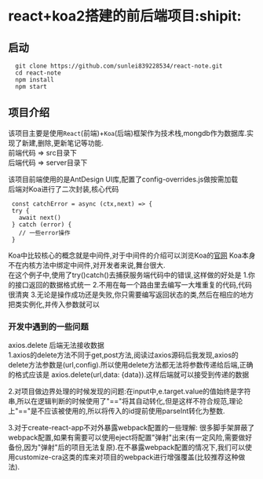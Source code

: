    # react+koa2搭建的前后端项目:shipit:

   ## 启动 
   ```
     git clone https://github.com/sunlei839228534/react-note.git
     cd react-note
     npm install
     npm start
   ```  
  
   ## 项目介绍  
   该项目主要是使用`React`(前端)+`Koa`(后端)框架作为技术栈,mongdb作为数据库.实现了新建,删除,更新笔记等功能.  
   前端代码 => src目录下  
   后端代码 => server目录下  

   该项目前端使用的是AntDesign UI库,配置了config-overrides.js做按需加载  
   后端对Koa进行了二次封装,核心代码  
   ```
    const catchError = async (ctx,next) => {  
    try {  
      await next()  
    } catch (error) {  
      // 一些error操作  
    }  
   ```  
   Koa中比较核心的概念就是中间件,对于中间件的介绍可以浏览Koa的[官网](https://www.koajs.com.cn/)
   Koa本身不在内核方法中绑定中间件,对开发者来说,舞台很大.  
   在这个例子中,使用了try()catch()去捕获服务端代码中的错误,这样做的好处是
   1.你的接口返回的数据格式统一
   2.不用在每一个路由里去编写一大堆重复的代码,代码很清爽
   3.无论是操作成功还是失败,你只需要编写返回状态的类,然后在相应的地方把类实例化,并传入参数就可以
   ### 开发中遇到的一些问题
   axios.delete 后端无法接收数据  
   1.axios的delete方法不同于get,post方法,阅读过axios源码后我发现,axios的delete方法参数是(url,config).所以使用delete方法都无法将参数传递给后端,正确的格式应该是 axios.delete(url,data: {data}).这样后端就可以接受到传递的数据

   2.对项目做边界处理的时候发现的问题:在input中,e.target.value的值始终是字符串,所以在逻辑判断的时候使用了"=="将其自动转化,但是这样不符合规范,理论上"=="是不应该被使用的,所以将传入的id提前使用parseInt转化为整数.

   3.对于create-react-app不对外暴露webpack配置的一些理解: 很多脚手架屏蔽了webpack配置,如果有需要可以使用eject将配置"弹射"出来(有一定风险,需要做好备份,因为"弹射"后的项目无法复原).在不暴露webpack配置的情况下,我们可以使用customize-cra这类的库来对项目的webpack进行增强覆盖(比较推荐这种做法).
